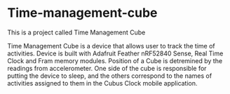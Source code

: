 # Time-management-cube
This is a project called Time Management Cube

Time Management Cube is a device that allows user to track the time of activities. 
Device is built with Adafruit Feather nRF52840 Sense, Real Time Clock and Fram memory modules. Position of a Cube is detremined by the readings from accelerometer. 
One side of the cube is responsible for putting the device to sleep, and the others correspond to the names of activities assigned to them in the Cubus Clock mobile application.



